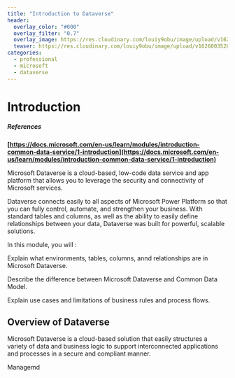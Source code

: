 ```yaml
---
title: "Introduction to Dataverse"
header:
  overlay_color: "#000"
  overlay_filter: "0.7"
  overlay_image: https://res.cloudinary.com/louiy9obu/image/upload/v1626002590/letisias_projects_fjlv67.png
  teaser: https://res.cloudinary.com/louiy9obu/image/upload/v1626003528/500x300projects_dbt5xc.png
categories:
  - professional
  - microsoft
  - dataverse
---
```


# Introduction

##### References

**[https://docs.microsoft.com/en-us/learn/modules/introduction-common-data-service/1-introduction](https://docs.microsoft.com/en-us/learn/modules/introduction-common-data-service/1-introduction)**

Microsoft Dataverse is a cloud-based, low-code data service and app platform that allows you to leverage the security and connectivity of Microsoft services.

Dataverse connects easily to all aspects of Microsoft Power Platform so that you can fully control, automate, and strengthen your business. With standard tables and columns, as well as the ability to easily define relationships between your data, Dataverse was built for powerful, scalable solutions.

In this module, you will :

Explain what environments, tables, columns, annd relationships are in Microsoft Dataverse.

Describe the difference between Microsoft Dataverse and Common Data Model.

Explain use cases and limitations of business rules and process flows.

## Overview of Dataverse

Microsoft Dataverse is a cloud-based solution that easily structures a variety of data and business logic to support interconnected applications and processes in a secure and compliant manner.

Managemd